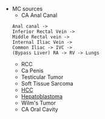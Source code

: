 - MC sources
	- CA Anal Canal
	```
	Anal canal ->
	Inferior Rectal Vein ->
	Middle Rectal vein ->
	Internal Iliac Vein ->
	Common Iliac -> IVC ->
	(Bypass Liver) RA -> RV -> Lungs
	```
	- RCC
	- Ca Penis
	- Testicular Tumor
	- Soft Tissue Sarcoma
	- [HCC](HCC.md)
	- [Hepatoblastoma](Hepatoblastoma.md)
	- Wilm's Tumor
	- CA Oral Cavity
